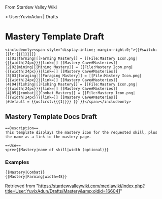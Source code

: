 From Stardew Valley Wiki

&lt; User:YuvixAdun‎ | Drafts

# Mastery Template Draft

```
<includeonly><span style="display:inline; margin-right:0;">{{#switch: {{lc:{{{1}}}}}
|1|01|farming|[[Farming Mastery]] = [[File:Mastery Icon.png|{{{width|24px}}}|link=]] [[Mastery Cave#Masteries]]
|2|02|mining|[[Mining Mastery]] = [[File:Mastery Icon.png|{{{width|24px}}}|link=]] [[Mastery Cave#Masteries]]
|3|03|foraging|[[Foraging Mastery]] = [[File:Mastery Icon.png|{{{width|24px}}}|link=]] [[Mastery Cave#Masteries]]
|4|04|fishing|[[Fishing Mastery]] = [[File:Mastery Icon.png|{{{width|24px}}}|link=]] [[Mastery Cave#Masteries]]
|4|05||combat|[[Combat Mastery]] = [[File:Mastery Icon.png|{{{width|24px}}}|link=]] [[Mastery Cave#Masteries]]
|#default = {{ucfirst:{{{1|}}} }} }}</span></includeonly>
```

## Mastery Template Docs Draft

```
==Description==
This template displays the mastery icon for the requested skill, plus the name as a link to the mastery page.

==Use==
<pre>{{Mastery|name of skill|width (optional)}}
```

### Examples

```
{{Mastery|Combat}}
{{Mastery|Farming|width=48}}
```

Retrieved from "https://stardewvalleywiki.com/mediawiki/index.php?title=User:YuvixAdun/Drafts/Mastery&amp;oldid=166041"